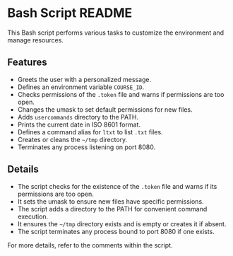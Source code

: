 # Bash Script README

This Bash script performs various tasks to customize the environment and manage resources.

## Features

- Greets the user with a personalized message.
- Defines an environment variable `COURSE_ID`.
- Checks permissions of the `.token` file and warns if permissions are too open.
- Changes the umask to set default permissions for new files.
- Adds `usercommands` directory to the PATH.
- Prints the current date in ISO 8601 format.
- Defines a command alias for `ltxt` to list `.txt` files.
- Creates or cleans the `~/tmp` directory.
- Terminates any process listening on port 8080.

## Details

- The script checks for the existence of the `.token` file and warns if its permissions are too open.
- It sets the umask to ensure new files have specific permissions.
- The script adds a directory to the PATH for convenient command execution.
- It ensures the `~/tmp` directory exists and is empty or creates it if absent.
- The script terminates any process bound to port 8080 if one exists.

For more details, refer to the comments within the script.


